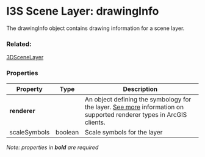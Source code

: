 # I3S Scene Layer: drawingInfo

The drawingInfo object contains drawing information for a scene layer. 

### Related:

[3DSceneLayer](3DSceneLayer.md)
### Properties

| Property | Type | Description |
| --- | --- | --- |
| **renderer** |  | An object defining the symbology for the layer. [See more](https://developers.arcgis.com/web-scene-specification/objects/drawingInfo/) information on supported renderer types in ArcGIS clients. |
| scaleSymbols | boolean | Scale symbols for the layer |

*Note: properties in **bold** are required*

